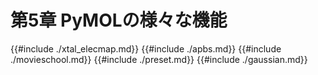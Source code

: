 # 第5章 PyMOLの様々な機能

{{#include ./xtal_elecmap.md}}
{{#include ./apbs.md}}
{{#include ./movieschool.md}}
{{#include ./preset.md}}
{{#include ./gaussian.md}}